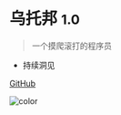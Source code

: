 # 乌托邦 <small>1.0</small>

> 一个摸爬滚打的程序员

- 持续洞见

[GitHub](https://github.com/bubjdubal/My-notes)

<!-- 背景色 -->
![color](#f0f0f0)

